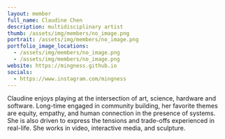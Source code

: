 ```yaml
---
layout: member
full_name: Claudine Chen
description: multidisciplinary artist
thumb: /assets/img/members/no_image.png
portrait: /assets/img/members/no_image.png
portfolio_image_locations:
  - /assets/img/members/no_image.png
  - /assets/img/members/no_image.png
website: https://mingness.github.io
socials:
  - https://www.instagram.com/mingness
---
```

Claudine enjoys playing at the intersection of art, science, hardware and software. Long-time engaged in community building, her favorite themes are equity, empathy, and human connection in the presence of systems. She is also driven to express the tensions and trade-offs experienced in real-life. She works in video, interactive media, and sculpture.
